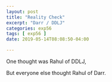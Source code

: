 ```yaml
---
layout: post
title: "Reality Check"
excerpt: "Darr / DDLJ"
categories: exp56
tags: [ exp56 ]
date: 2019-05-14T08:08:50-04:00

---
```



One thought was Rahul of DDLJ,

But everyone else thought Rahul of Darr.
